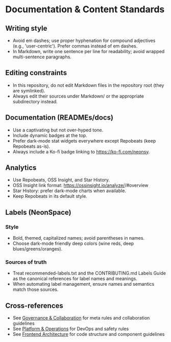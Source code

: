 # Documentation & Content Standards

## Writing style

- Avoid em dashes; use proper hyphenation for compound adjectives (e.g., 'user-centric'). Prefer commas instead of em dashes.
- In Markdown, write one sentence per line for readability; avoid wrapped multi-sentence paragraphs.

## Editing constraints

- In this repository, do not edit Markdown files in the repository root (they are symlinked).
- Always edit their sources under Markdown/ or the appropriate subdirectory instead.

## Documentation (READMEs/docs)

- Use a captivating but not over-hyped tone.
- Include dynamic badges at the top.
- Prefer dark-mode stat widgets everywhere except Repobeats (keep Repobeats as-is).
- Always include a Ko-fi badge linking to https://ko-fi.com/neonsy.

## Analytics

- Use Repobeats, OSS Insight, and Star History.
- OSS Insight link format: https://ossinsight.io/analyze/<owner>/<repo>#overview
- Star History: prefer dark-mode charts when available.
- Keep Repobeats in its default style.

## Labels (NeonSpace)

### Style

- Bold, themed, capitalized names; avoid parentheses in names.
- Choose dark-mode friendly deep colors (wine reds, deep blues/greens/oranges).

### Sources of truth

- Treat recommended-labels.txt and the CONTRIBUTING.md Labels Guide as the canonical references for label names and meanings.
- When automating label management, ensure names and semantics match those sources.

## Cross-references

- See [Governance & Collaboration](governance-collaboration.md) for meta rules and collaboration guidelines
- See [Platform & Operations](platform-operations.md) for DevOps and safety rules
- See [Frontend Architecture](frontend-architecture.md) for code structure and component guidelines